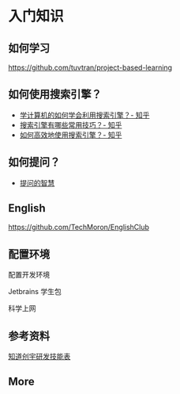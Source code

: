 # 入门知识

## 如何学习

<!--TODO: 学习方法、如何自主学习-->

<https://github.com/tuvtran/project-based-learning>

## 如何使用搜索引擎？

* [学计算机的如何学会利用搜索引擎？- 知乎](https://www.zhihu.com/question/65175506)
* [搜索引擎有哪些常用技巧？- 知乎](https://www.zhihu.com/question/19847393)
* [如何高效地使用搜索引擎？- 知乎](https://www.zhihu.com/question/28013848)

## 如何提问？

* [提问的智慧](https://github.com/ryanhanwu/How-To-Ask-Questions-The-Smart-Way/blob/master/README-zh_CN.md)

## English

<https://github.com/TechMoron/EnglishClub>

## 配置环境

配置开发环境

Jetbrains 学生包

科学上网

## 参考资料

[知道创宇研发技能表](http://blog.knownsec.com/Knownsec_RD_Checklist/)

## More
